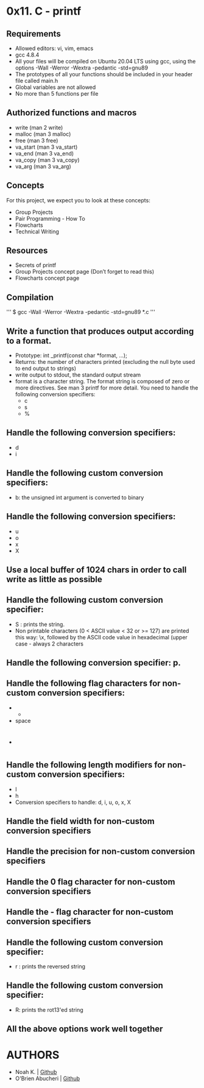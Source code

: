 # 0x11. C - printf
## Requirements
* Allowed editors: vi, vim, emacs
* gcc 4.8.4
* All your files will be compiled on Ubuntu 20.04 LTS using gcc, using the options -Wall -Werror -Wextra -pedantic -std=gnu89
* The prototypes of all your functions should be included in your header file called main.h
* Global variables are not allowed
* No more than 5 functions per file

## Authorized functions and macros
* write (man 2 write)
* malloc (man 3 malloc)
* free (man 3 free)
* va_start (man 3 va_start)
* va_end (man 3 va_end)
* va_copy (man 3 va_copy)
* va_arg (man 3 va_arg)

## Concepts
For this project, we expect you to look at these concepts:
* Group Projects
* Pair Programming - How To
* Flowcharts
* Technical Writing

## Resources
* Secrets of printf
* Group Projects concept page (Don’t forget to read this)
* Flowcharts concept page

## Compilation
'''
$ gcc -Wall -Werror -Wextra -pedantic -std=gnu89 *.c
'''

## Write a function that produces output according to a format.
* Prototype: int _printf(const char *format, ...);
* Returns: the number of characters printed (excluding the null byte used to end output to strings)
* write output to stdout, the standard output stream
* format is a character string. The format string is composed of zero or more directives. See man 3 printf for more detail. You need to handle the following conversion specifiers:
  * c
  * s
  * %
## Handle the following conversion specifiers:
  * d
  * i
## Handle the following custom conversion specifiers:
* b: the unsigned int argument is converted to binary
## Handle the following conversion specifiers:
  * u
  * o
  * x
  * X
## Use a local buffer of 1024 chars in order to call write as little as possible
## Handle the following custom conversion specifier:
* S : prints the string.
* Non printable characters (0 < ASCII value < 32 or >= 127) are printed this way: \x, followed by the ASCII code value in hexadecimal (upper case - always 2 characters
## Handle the following conversion specifier: p.
## Handle the following flag characters for non-custom conversion specifiers:
  * +
  * space
  * #
## Handle the following length modifiers for non-custom conversion specifiers:
  * l
  * h
  * Conversion specifiers to handle: d, i, u, o, x, X
## Handle the field width for non-custom conversion specifiers
## Handle the precision for non-custom conversion specifiers
## Handle the 0 flag character for non-custom conversion specifiers
## Handle the - flag character for non-custom conversion specifiers
## Handle the following custom conversion specifier:
  * r : prints the reversed string
## Handle the following custom conversion specifier:
  * R: prints the rot13'ed string
## All the above options work well together

# AUTHORS
* Noah K. | [Github](https://github.com/Nmcleon)
* O'Brien Abucheri | [Github](https://github.com/Abucheri)
